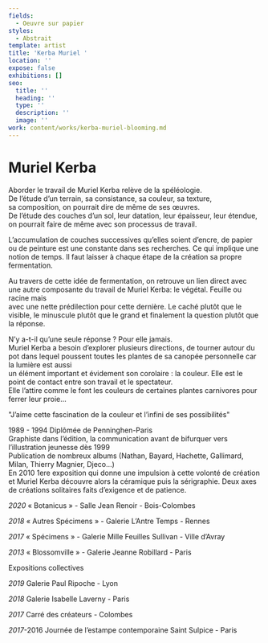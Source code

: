 ```yaml
---
fields:
  - Oeuvre sur papier
styles:
  - Abstrait
template: artist
title: 'Kerba Muriel '
location: ''
expose: false
exhibitions: []
seo:
  title: ''
  heading: ''
  type: ''
  description: ''
  image: ''
work: content/works/kerba-muriel-blooming.md
---
```

# Muriel Kerba

Aborder le travail de Muriel Kerba relève de la spéléologie.  
De l’étude d’un terrain, sa consistance, sa couleur, sa texture,  
sa composition, on pourrait dire de même de ses œuvres.  
De l’étude des couches d’un sol, leur datation, leur épaisseur, leur étendue, on pourrait faire de même avec son processus de travail.

L’accumulation de couches successives qu’elles soient d’encre, de papier ou de peinture est une constante dans ses recherches. Ce qui implique une notion de temps. Il faut laisser à chaque étape de la création sa propre fermentation.

Au travers de cette idée de fermentation, on retrouve un lien direct avec  
une autre composante du travail de Muriel Kerba: le végétal. Feuille ou racine mais  
avec une nette prédilection pour cette dernière. Le caché plutôt que le visible, le minuscule plutôt que le grand et finalement la question plutôt que la réponse.

N’y a-t-il qu’une seule réponse ? Pour elle jamais.  
Muriel Kerba a  besoin d’explorer plusieurs directions, de tourner autour du pot dans lequel poussent toutes les plantes de sa canopée personnelle car la lumière est aussi  
un élément important et évidement son corolaire : la couleur. Elle est le point de contact entre son travail et le spectateur.  
Elle l’attire comme le font les couleurs de certaines plantes carnivores pour ferrer leur proie...

"J’aime cette fascination de la couleur et l’infini de ses possibilités"

1989 - 1994 Diplômée de Penninghen-Paris  
Graphiste dans l’édition, la communication avant de bifurquer vers l’illustration jeunesse dès 1999  
Publication de nombreux albums (Nathan, Bayard, Hachette, Gallimard, Milan, Thierry Magnier, Djeco...)  
En 2010 1ere exposition qui donne une impulsion à cette volonté de création et Muriel Kerba découvre alors la céramique puis la sérigraphie. Deux axes de créations solitaires faits d’exigence et de patience.

_2020_ « Botanicus » - Salle Jean Renoir - Bois-Colombes

_2018_ « Autres Spécimens » - Galerie L’Antre Temps - Rennes

_2017_ « Spécimens » - Galerie Mille Feuilles Sullivan - Ville d’Avray

_2013_ « Blossomville » - Galerie Jeanne Robillard - Paris

Expositions collectives

_2019_ Galerie Paul Ripoche - Lyon

_2018_ Galerie Isabelle Laverny - Paris

_2017_ Carré des créateurs - Colombes

_2017_-2016 Journée de l’estampe contemporaine Saint Sulpice - Paris
